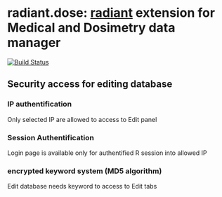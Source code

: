 # radiant.dose: [radiant](https://github.com/radiant-rstats) extension for Medical and Dosimetry data manager

[![Build Status](https://travis-ci.org/kmezhoud/radiant.dose.png?branch=master)](https://travis-ci.org/kmezhoud/radiant.dose)



## Security access for editing database

### IP authentification
Only selected IP are allowed to access to Edit panel

### Session Authentification
Login page is available only for authentified R session into allowed IP

### encrypted keyword system  (MD5 algorithm)
Edit database needs keyword to access to Edit tabs
